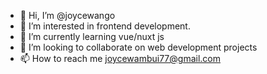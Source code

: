 - 👋 Hi, I’m @joycewango
- 👀 I’m interested in frontend development.
- 🌱 I’m currently learning vue/nuxt js
- 💞️ I’m looking to collaborate on web development projects
- 📫 How to reach me joycewambui77@gmail.com

<!---
joycewango/joycewango is a ✨ special ✨ repository because its `README.md` (this file) appears on your GitHub profile.
You can click the Preview link to take a look at your changes.
--->
